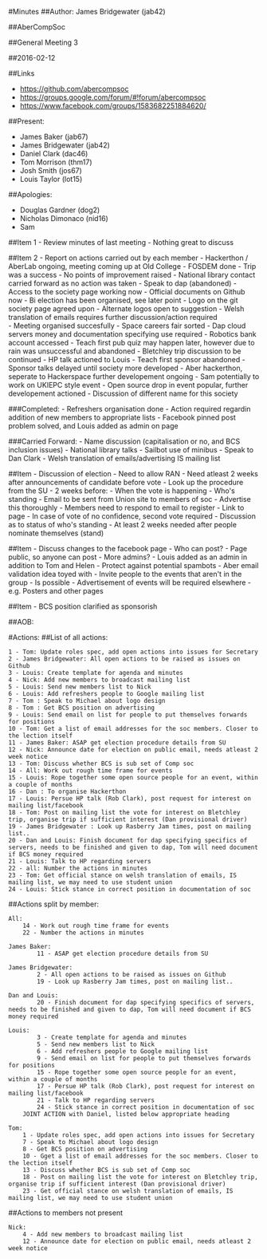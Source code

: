 #Minutes
##Author:
James Bridgewater (jab42)

##AberCompSoc

##General Meeting 3

##2016-02-12

##Links
- https://github.com/abercompsoc
- https://groups.google.com/forum/#!forum/abercompsoc
- https://www.facebook.com/groups/1583682251884620/

##Present:
- James Baker (jab67)
- James Bridgewater (jab42)
- Daniel Clark (dac46)
- Tom Morrison (thm17)
- Josh Smith (jos67)
- Louis Taylor (lot15)

##Apologies:
- Douglas Gardner (dog2)
- Nicholas Dimonaco (nid16)
- Sam

##Item 1 - Review minutes of last meeting
	- Nothing great to discuss

##Item 2 - Report on actions carried out by each member
	- Hackerthon / AberLab ongoing, meeting coming up at Old College
	- FOSDEM done
		- Trip was a success
		- No points of improvement raised
	- National library contact carried forward as no action was taken
	- Speak to dap (abandoned)
	- Access to the society page working now
	- Official documents on Github now
	- Bi election has been organised, see later point
	- Logo on the git society page agreed upon
		- Alternate logos open to suggestion
	- Welsh translation of emails requires further discussion/action required 	
	- Meeting organised succesfully
	- Space careers fair sorted
	- Dap cloud servers money and documentation specifying use required
	- Robotics bank account accessed
	- Teach first pub quiz may happen later, however due to rain was unsuccessful and abandoned
	- Bletchley trip discussion to be continued
	- HP talk actioned to Louis
	- Teach first sponsor abandoned
	- Sponsor talks delayed until society more developed
	- Aber hackerthon, seperate to Hackerspace further developement ongoing
	- Sam potentially to work on UKIEPC style event
	- Open source drop in event popular, further developement actioned
	- Discussion of different name for this society

###Completed:
	- Refreshers organisation done
		- Action required regardin addition of new members to appropriate lists
	- Facebook pinned post problem solved, and Louis added as admin on page

###Carried Forward:
	- Name discussion (capitalisation or no, and BCS inclusion issues)
	- National library talks
	- Sailbot use of minibus
	- Speak to Dan Clark
	- Welsh translation of emails/advertising IS mailing list

##Item - Discussion of election
	- Need to allow RAN
	- Need atleast 2 weeks after announcements of candidate before vote
	- Look up the procedure from the SU
		- 2 weeks before:
			- When the vote is happening
			- Who's standing
	- Email to be sent from Union site to members of soc
		- Advertise this thoroughly
		- Members need to respond to email to register
		- Link to page
	- In case of vote of no confidence, second vote required
	- Discussion as to status of who's standing 
	- At least 2 weeks needed after people nominate themselves (stand)

##Item - Discuss changes to the facebook page
	- Who can post?
		- Page public, so anyone can post
	- More admins?
		- Louis added as an admin in addition to Tom and Helen
	- Protect against potential spambots
		- Aber email validation idea toyed with 
	- Invite people to the events that aren't in the group
		- Is possible
		- Advertisement of events will be required elsewhere
			- e.g. Posters and other pages

##Item - BCS position clarified as sponsorish

##AOB:

#Actions:
##List of all actions:

	1 - Tom: Update roles spec, add open actions into issues for Secretary 
	2 - James Bridgewater: All open actions to be raised as issues on Github 
	3 - Louis: Create template for agenda and minutes
	4 - Nick: Add new members to broadcast mailing list
	5 - Louis: Send new members list to Nick
	6 - Louis: Add refreshers people to Google mailing list
	7 - Tom : Speak to Michael about logo design
	8 - Tom : Get BCS position on advertising 
	9 - Louis: Send email on list for people to put themselves forwards for positions
	10 - Tom: Get a list of email addresses for the soc members. Closer to the lection itself
	11 - James Baker: ASAP get election procedure details from SU
	12 - Nick: Announce date for election on public email, needs atleast 2 week notice
	13 - Tom: Discuss whether BCS is sub set of Comp soc
	14 - All: Work out rough time frame for events
	15 - Louis: Rope together some open source people for an event, within a couple of months
	16 - Dan : To organise Hackerthon
	17 - Louis: Persue HP talk (Rob Clark), post request for interest on mailing list/facebook
	18 - Tom: Post on mailing list the vote for interest on Bletchley trip, organise trip if sufficient interest (Dan provisional driver)
	19 - James Bridgewater : Look up Rasberry Jam times, post on mailing list..
	20 - Dan and Louis: Finish document for dap specifying specifics of servers, needs to be finished and given to dap, Tom will need document if BCS money required
	21 - Louis: Talk to HP regarding servers 
	22 - all: Number the actions in minutes
	23 - Tom: Get official stance on welsh translation of emails, IS mailing list, we may need to use student union
	24 - Louis: Stick stance in correct position in documentation of soc

##Actions split by member:

	All:
		14 - Work out rough time frame for events
		22 - Number the actions in minutes
	
	James Baker: 
	        11 - ASAP get election procedure details from SU

	James Bridgewater:
	        2 - All open actions to be raised as issues on Github
	        19 - Look up Rasberry Jam times, post on mailing list..
	
	Dan and Louis:
	        20 - Finish document for dap specifying specifics of servers, needs to be finished and given to dap, Tom will need document if BCS money required
	
	Louis:  
	        3 - Create template for agenda and minutes
	        5 - Send new members list to Nick
	        6 - Add refreshers people to Google mailing list
	        9 - Send email on list for people to put themselves forwards for positions
	        15 - Rope together some open source people for an event, within a couple of months
	        17 - Persue HP talk (Rob Clark), post request for interest on mailing list/facebook
	        21 - Talk to HP regarding servers
	        24 - Stick stance in correct position in documentation of soc
	    JOINT ACTION with Daniel, listed below appropriate heading

	Tom:
		1 - Update roles spec, add open actions into issues for Secretary 
		7 - Speak to Michael about logo design
		8 - Get BCS position on advertising
		10 - Gget a list of email addresses for the soc members. Closer to the lection itself
		13 - Discuss whether BCS is sub set of Comp soc
		18 - Post on mailing list the vote for interest on Bletchley trip, organise trip if sufficient interest (Dan provisional driver)
		23 - Get official stance on welsh translation of emails, IS mailing list, we may need to use student union

##Actions to members not present

	Nick:
		4 - Add new members to broadcast mailing list
		12 - Announce date for election on public email, needs atleast 2 week notice
